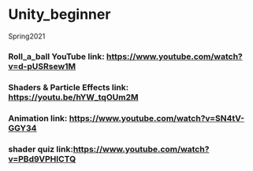 # Unity_beginner
Spring2021

### Roll_a_ball YouTube link: https://www.youtube.com/watch?v=d-pUSRsew1M

### Shaders & Particle Effects link: https://youtu.be/hYW_tqOUm2M

### Animation link: https://www.youtube.com/watch?v=SN4tV-GGY34

### shader quiz link:https://www.youtube.com/watch?v=PBd9VPHlCTQ

